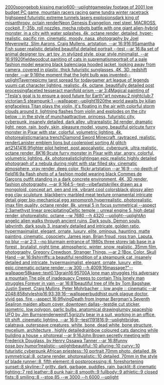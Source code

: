 [2000](https://www.ebank.nz/aiartgenerator?category=2000)[spongebob kissing mario](https://www.ebank.nz/aiartgenerator?category=spongebob%2520kissing%2520mario)[600](https://www.ebank.nz/aiartgenerator?category=600)[--uplight](https://www.ebank.nz/aiartgenerator?category=--uplight)[gameplay footage of 2001 low budget PC game, mountain racers racing game tundra winter racetrack highspeed futuristic extreme tunnels lasers explosions](https://www.ebank.nz/aiartgenerator?category=gameplay%2520footage%2520of%25202001%2520low%2520budget%2520PC%2520game%2C%2520mountain%2520racers%2520racing%2520game%2520tundra%2520winter%2520racetrack%2520highspeed%2520futuristic%2520extreme%2520tunnels%2520lasers%2520explosions)[dark king of misanthropy, octain render](https://www.ebank.nz/aiartgenerator?category=dark%2520king%2520of%2520misanthropy%2C%2520octain%2520render)[Neon Genesis Evangelion, reel steel, MACROSS, cockpit, F-35b, roll nozzles, mecha robots battle with one giant alien-hybrid monster, in a city with water splashes, 4k, octane render, detailed, hyper-realistic, pacific rim, cinematic, moody, nasa, photography by Joel Meyerowitz, Slim Aarons, Craig Mullens, artstation, --ar 16:9](https://www.ebank.nz/aiartgenerator?category=Neon%2520Genesis%2520Evangelion%2C%2520reel%2520steel%2C%2520MACROSS%2C%2520cockpit%2C%2520F-35b%2C%2520roll%2520nozzles%2C%2520mecha%2520robots%2520battle%2520with%2520one%2520giant%2520alien-hybrid%2520monster%2C%2520in%2520a%2520city%2520with%2520water%2520splashes%2C%25204k%2C%2520octane%2520render%2C%2520detailed%2C%2520hyper-realistic%2C%2520pacific%2520rim%2C%2520cinematic%2C%2520moody%2C%2520nasa%2C%2520photography%2520by%2520Joel%2520Meyerowitz%2C%2520Slim%2520Aarons%2C%2520Craig%2520Mullens%2C%2520artstation%2C%2520--ar%252016%3A9)[16:9](https://www.ebank.nz/aiartgenerator?category=16%3A9)[Samantha Fish super realistic detailed beautiful detailed portrait --test --ar 16:8](https://www.ebank.nz/aiartgenerator?category=Samantha%2520Fish%2520super%2520realistic%2520detailed%2520beautiful%2520detailed%2520portrait%2520--test%2520--ar%252016%3A8)[a set of animal designer toy, art toy  ,in stylized style, pixar style,minimalist, --ar 16:9](https://www.ebank.nz/aiartgenerator?category=a%2520set%2520of%2520animal%2520designer%2520toy%2C%2520art%2520toy%2520%2520%2Cin%2520stylized%2520style%2C%2520pixar%2520style%2Cminimalist%2C%2520--ar%252016%3A9)[1920](https://www.ebank.nz/aiartgenerator?category=1920)[field](https://www.ebank.nz/aiartgenerator?category=field)[woodcut paniting of cats in suprematism](https://www.ebank.nz/aiartgenerator?category=woodcut%2520paniting%2520of%2520cats%2520in%2520suprematism)[portrait of a pale fashion model wearing black balenciaga hooded jacket, looking away from camera, covered in plastic, thick futuristic sunglasses, 4K, 3D, redshift render, —ar 9:16](https://www.ebank.nz/aiartgenerator?category=portrait%2520of%2520a%2520pale%2520fashion%2520model%2520wearing%2520black%2520balenciaga%2520hooded%2520jacket%2C%2520looking%2520away%2520from%2520camera%2C%2520covered%2520in%2520plastic%2C%2520thick%2520futuristic%2520sunglasses%2C%25204K%2C%25203D%2C%2520redshift%2520render%2C%2520%E2%80%94ar%25209%3A16)[the moment that the light bulb was invented](https://www.ebank.nz/aiartgenerator?category=the%2520moment%2520that%2520the%2520light%2520bulb%2520was%2520invented)[--uplight](https://www.ebank.nz/aiartgenerator?category=--uplight)[Tavern](https://www.ebank.nz/aiartgenerator?category=Tavern)[epic](https://www.ebank.nz/aiartgenerator?category=epic)[my tarot spread for today](https://www.ebank.nz/aiartgenerator?category=my%2520tarot%2520spread%2520for%2520today)[gamer art league of legends yuumi cat character  lighting, realistic, 4k, octane, beautifully detailed post processing](https://www.ebank.nz/aiartgenerator?category=gamer%2520art%2520league%2520of%2520legends%2520yuumi%2520cat%2520character%2520%2520lighting%2C%2520realistic%2C%25204k%2C%2520octane%2C%2520beautifully%2520detailed%2520post%2520processing)[faceted tesseract manifold prism --ar 3:4](https://www.ebank.nz/aiartgenerator?category=faceted%2520tesseract%2520manifold%2520prism%2520--ar%25203%3A4)[Magical painting of "Tesla's goal is to ensure a good future for Earth"](https://www.ebank.nz/aiartgenerator?category=Magical%2520painting%2520of%2520%22Tesla%27s%2520goal%2520is%2520to%2520ensure%2520a%2520good%2520future%2520for%2520Earth%22)[art noveau:2 nightclub:7 victorian:5 steampunk:1 --wallpaper](https://www.ebank.nz/aiartgenerator?category=art%2520noveau%3A2%2520nightclub%3A7%2520victorian%3A5%2520steampunk%3A1%2520--wallpaper)[--uplight](https://www.ebank.nz/aiartgenerator?category=--uplight)[1920](https://www.ebank.nz/aiartgenerator?category=1920)[the world awaits by kilian eng](https://www.ebank.nz/aiartgenerator?category=the%2520world%2520awaits%2520by%2520kilian%2520eng)[faceless Titan plays the violin, it's floating in the air with colorful storm clouds around it, lightning flashes from violin and explodes on the city below :: in the style of muncha](https://www.ebank.nz/aiartgenerator?category=faceless%2520Titan%2520plays%2520the%2520violin%2C%2520it%27s%2520floating%2520in%2520the%2520air%2520with%2520colorful%2520storm%2520clouds%2520around%2520it%2C%2520lightning%2520flashes%2520from%2520violin%2520and%2520explodes%2520on%2520the%2520city%2520below%2520%3A%3A%2520in%2520the%2520style%2520of%2520muncha)[attractive, princess, futuristic city, cyberpunk, insanely detailed, dark alley, ultrarealistic 3d render, dramatic light, neon, rain, body, skin, pleasure model, young, beautiful girl](https://www.ebank.nz/aiartgenerator?category=attractive%2C%2520princess%2C%2520futuristic%2520city%2C%2520cyberpunk%2C%2520insanely%2520detailed%2C%2520dark%2520alley%2C%2520ultrarealistic%25203d%2520render%2C%2520dramatic%2520light%2C%2520neon%2C%2520rain%2C%2520body%2C%2520skin%2C%2520pleasure%2520model%2C%2520young%2C%2520beautiful%2520girl)[cute furry monster in Pixar with star, colorful, volumetric lighting, 4k, photorealistic](https://www.ebank.nz/aiartgenerator?category=cute%2520furry%2520monster%2520in%2520Pixar%2520with%2520star%2C%2520colorful%2C%2520volumetric%2520lighting%2C%25204k%2C%2520photorealistic)[mariana trench](https://www.ebank.nz/aiartgenerator?category=mariana%2520trench)[Diamond Sword Minecraft, raytraced, realistic, render](https://www.ebank.nz/aiartgenerator?category=Diamond%2520Sword%2520Minecraft%2C%2520raytraced%2C%2520realistic%2C%2520render)[Lanister emblem lions but cooler](https://www.ebank.nz/aiartgenerator?category=Lanister%2520emblem%2520lions%2520but%2520cooler)[pixel sorting AI glitch art](https://www.ebank.nz/aiartgenerator?category=pixel%2520sorting%2520AI%2520glitch%2520art)[21414](https://www.ebank.nz/aiartgenerator?category=21414)[16:9](https://www.ebank.nz/aiartgenerator?category=16%3A9)[fighter pilot helmet, post apocalyptic, cyberpunk, ultra realistic, octane render, 8K](https://www.ebank.nz/aiartgenerator?category=fighter%2520pilot%2520helmet%2C%2520post%2520apocalyptic%2C%2520cyberpunk%2C%2520ultra%2520realistic%2C%2520octane%2520render%2C%25208K)[16:9](https://www.ebank.nz/aiartgenerator?category=16%3A9)[cute furry monster in Pixar with star, angry, colorful, volumetric lighting, 4k, photorealistic](https://www.ebank.nz/aiartgenerator?category=cute%2520furry%2520monster%2520in%2520Pixar%2520with%2520star%2C%2520angry%2C%2520colorful%2C%2520volumetric%2520lighting%2C%25204k%2C%2520photorealistic)[lighting](https://www.ebank.nz/aiartgenerator?category=lighting)[an epic realistic highly detailed photograph of a nebula during night with star filled sky, cinematic atmosphere, vray render, deep color, flickr,artstation --ar 16:9 --no depth of field](https://www.ebank.nz/aiartgenerator?category=an%2520epic%2520realistic%2520highly%2520detailed%2520photograph%2520of%2520a%2520nebula%2520during%2520night%2520with%2520star%2520filled%2520sky%2C%2520cinematic%2520atmosphere%2C%2520vray%2520render%2C%2520deep%2520color%2C%2520flickr%2Cartstation%2520--ar%252016%3A9%2520--no%2520depth%2520of%2520field)[16:9](https://www.ebank.nz/aiartgenerator?category=16%3A9)[a flash photo of a fashion model wearing black Commes de Garçons outfit standing in a dark concrete environment, 4K, 3D render, fashion photography, —ar 9:16](https://www.ebank.nz/aiartgenerator?category=a%2520flash%2520photo%2520of%2520a%2520fashion%2520model%2520wearing%2520black%2520Commes%2520de%2520Gar%C3%A7ons%2520outfit%2520standing%2520in%2520a%2520dark%2520concrete%2520environment%2C%25204K%2C%25203D%2520render%2C%2520fashion%2520photography%2C%2520%E2%80%94ar%25209%3A16)[4:5](https://www.ebank.nz/aiartgenerator?category=4%3A5)[--test](https://www.ebank.nz/aiartgenerator?category=--test)[--vibefast](https://www.ebank.nz/aiartgenerator?category=--vibefast)[skrillex drawn as a mongoloid, concept art, pen and ink, vibrant cool colors](https://www.ebank.nz/aiartgenerator?category=skrillex%2520drawn%2520as%2520a%2520mongoloid%2C%2520concept%2520art%2C%2520pen%2520and%2520ink%2C%2520vibrant%2520cool%2520colors)[black glossy alien egg clay sculpture, blackberry marbled meat texture ornamental intricate detail giger bio-mechanical  egg xenomorph  hyperrealistic, photorealistic, imax film quality, octane render, 8k, unreal 5 in focus symmetrical --aspect 2:3](https://www.ebank.nz/aiartgenerator?category=black%2520glossy%2520alien%2520egg%2520clay%2520sculpture%2C%2520blackberry%2520marbled%2520meat%2520texture%2520ornamental%2520intricate%2520detail%2520giger%2520bio-mechanical%2520%2520egg%2520xenomorph%2520%2520hyperrealistic%2C%2520photorealistic%2C%2520imax%2520film%2520quality%2C%2520octane%2520render%2C%25208k%2C%2520unreal%25205%2520in%2520focus%2520symmetrical%2520--aspect%25202%3A3)[amethyst linear precipitating](https://www.ebank.nz/aiartgenerator?category=amethyst%2520linear%2520precipitating)[Celtic temple :: unreal engine 5, high detail render, photorealistic, octane --w 7680 --h 4320 --uplight](https://www.ebank.nz/aiartgenerator?category=Celtic%2520temple%2520%3A%3A%2520unreal%2520engine%25205%2C%2520high%2520detail%2520render%2C%2520photorealistic%2C%2520octane%2520--w%25207680%2520--h%25204320%2520--uplight)[--uplight](https://www.ebank.nz/aiartgenerator?category=--uplight)[An angelic alien walks through ancient ruins ,Dark souls, Demon souls, labyrinth, dark souls 3, insanely detailed and intricate, golden ratio, hypermaximalist, elegant, ornate, luxury, elite, ominous, haunting, matte painting, cinematic, cgsociety, James jean, Brian froud, ross tran, Laputa, no blur —ar 2:3 --no blur](https://www.ebank.nz/aiartgenerator?category=An%2520angelic%2520alien%2520walks%2520through%2520ancient%2520ruins%2520%2CDark%2520souls%2C%2520Demon%2520souls%2C%2520labyrinth%2C%2520dark%2520souls%25203%2C%2520insanely%2520detailed%2520and%2520intricate%2C%2520golden%2520ratio%2C%2520hypermaximalist%2C%2520elegant%2C%2520ornate%2C%2520luxury%2C%2520elite%2C%2520ominous%2C%2520haunting%2C%2520matte%2520painting%2C%2520cinematic%2C%2520cgsociety%2C%2520James%2520jean%2C%2520Brian%2520froud%2C%2520ross%2520tran%2C%2520Laputa%2C%2520no%2520blur%2520%E2%80%94ar%25202%3A3%2520--no%2520blur)[main entrance of 1980s three storey lab base in a forest , brutalist, night time, atmospheric, winter, snow, realistic, 35mm film, photography, Gregory Crewdson, Stranger Things, —ar 2:1](https://www.ebank.nz/aiartgenerator?category=main%2520entrance%2520of%25201980s%2520three%2520storey%2520lab%2520base%2520in%2520a%2520forest%2520%2C%2520brutalist%2C%2520night%2520time%2C%2520atmospheric%2C%2520winter%2C%2520snow%2C%2520realistic%2C%252035mm%2520film%2C%2520photography%2C%2520Gregory%2520Crewdson%2C%2520Stranger%2520Things%2C%2520%E2%80%94ar%25202%3A1)[Box. Color. Skull Hand --ar 16:9](https://www.ebank.nz/aiartgenerator?category=Box.%2520Color.%2520Skull%2520Hand%2520--ar%252016%3A9)[shirriffs](https://www.ebank.nz/aiartgenerator?category=shirriffs)[::](https://www.ebank.nz/aiartgenerator?category=%3A%3A)[a beautiful rendition of a steampunk cat, insanely detailed and intricate, hypermaximalist, elegant, ornate, luxury, elite, epic,cinematic,octane render,--w 300 --h 400](https://www.ebank.nz/aiartgenerator?category=a%2520beautiful%2520rendition%2520of%2520a%2520steampunk%2520cat%2C%2520insanely%2520detailed%2520and%2520intricate%2C%2520hypermaximalist%2C%2520elegant%2C%2520ornate%2C%2520luxury%2C%2520elite%2C%2520epic%2Ccinematic%2Coctane%2520render%2C--w%2520300%2520--h%2520400)[9:16](https://www.ebank.nz/aiartgenerator?category=9%3A16)[massage?"](https://www.ebank.nz/aiartgenerator?category=massage%3F%22)[--wallpaper](https://www.ebank.nz/aiartgenerator?category=--wallpaper)[5](https://www.ebank.nz/aiartgenerator?category=5)[8k](https://www.ebank.nz/aiartgenerator?category=8k)[awe::](https://www.ebank.nz/aiartgenerator?category=awe%3A%3A)[text](https://www.ebank.nz/aiartgenerator?category=text)[0.13](https://www.ebank.nz/aiartgenerator?category=0.13)[grain](https://www.ebank.nz/aiartgenerator?category=grain)[16:9](https://www.ebank.nz/aiartgenerator?category=16%3A9)[5700](https://www.ebank.nz/aiartgenerator?category=5700)[A lone man struggles His adversary a mountain The pile of inadequacy Creeps to contain This lonely man struggles Forever in vain --ar 16:8](https://www.ebank.nz/aiartgenerator?category=A%2520lone%2520man%2520struggles%2520His%2520adversary%2520a%2520mountain%2520The%2520pile%2520of%2520inadequacy%2520Creeps%2520to%2520contain%2520This%2520lonely%2520man%2520struggles%2520Forever%2520in%2520vain%2520--ar%252016%3A8)[1](https://www.ebank.nz/aiartgenerator?category=1)[beautiful tree of life by Tom Bagshaw, Justin Sweet, Craig Mullins, Peter Mohrbacher :: low angle :: cinematic --ar 2048:858](https://www.ebank.nz/aiartgenerator?category=beautiful%2520tree%2520of%2520life%2520by%2520Tom%2520Bagshaw%2C%2520Justin%2520Sweet%2C%2520Craig%2520Mullins%2C%2520Peter%2520Mohrbacher%2520%3A%3A%2520low%2520angle%2520%3A%3A%2520cinematic%2520--ar%25202048%3A858)[style](https://www.ebank.nz/aiartgenerator?category=style)[ship](https://www.ebank.nz/aiartgenerator?category=ship)[16:9](https://www.ebank.nz/aiartgenerator?category=16%3A9)[3:3](https://www.ebank.nz/aiartgenerator?category=3%3A3)[9:16](https://www.ebank.nz/aiartgenerator?category=9%3A16)[--wallpaper](https://www.ebank.nz/aiartgenerator?category=--wallpaper)[buddhist punk plague doctor, vivid gas, fire --aspect 16:9](https://www.ebank.nz/aiartgenerator?category=buddhist%2520punk%2520plague%2520doctor%2C%2520vivid%2520gas%2C%2520fire%2520--aspect%252016%3A9)[flying](https://www.ebank.nz/aiartgenerator?category=flying)[Death from Ingmar Bergman's Seventh Seal](https://www.ebank.nz/aiartgenerator?category=Death%2520from%2520Ingmar%2520Bergman%27s%2520Seventh%2520Seal)[](https://www.ebank.nz/aiartgenerator?category=)[iron maiden album cover, downtown dallas](https://www.ebank.nz/aiartgenerator?category=iron%2520maiden%2520album%2520cover%2C%2520downtown%2520dallas)[--test](https://www.ebank.nz/aiartgenerator?category=--test)[die cut sticker, isometric, low polygon, garlic bulbs, anatomical drawing](https://www.ebank.nz/aiartgenerator?category=die%2520cut%2520sticker%2C%2520isometric%2C%2520low%2520polygon%2C%2520garlic%2520bulbs%2C%2520anatomical%2520drawing)[lumpy spaceship UFO by Jim Burns](https://www.ebank.nz/aiartgenerator?category=lumpy%2520spaceship%2520UFO%2520by%2520Jim%2520Burns)[render](https://www.ebank.nz/aiartgenerator?category=render)[weird](https://www.ebank.nz/aiartgenerator?category=weird)[1.5](https://www.ebank.nz/aiartgenerator?category=1.5)[grizzly bear in a suit, working in an office, tilt shift, cinematic lighting, --ar 16:9](https://www.ebank.nz/aiartgenerator?category=grizzly%2520bear%2520in%2520a%2520suit%2C%2520working%2520in%2520an%2520office%2C%2520tilt%2520shift%2C%2520cinematic%2520lighting%2C%2520--ar%252016%3A9)[--test](https://www.ebank.nz/aiartgenerator?category=--test)[11918](https://www.ebank.nz/aiartgenerator?category=11918)[16:9](https://www.ebank.nz/aiartgenerator?category=16%3A9)[--uplight](https://www.ebank.nz/aiartgenerator?category=--uplight)[bridge, calatrava, outerspave creatures, white, bone, dead white, bone structure, mycelium, architecture , highly detailed](https://www.ebank.nz/aiartgenerator?category=bridge%2C%2520calatrava%2C%2520outerspave%2520creatures%2C%2520white%2C%2520bone%2C%2520dead%2520white%2C%2520bone%2520structure%2C%2520mycelium%2C%2520architecture%2520%2C%2520highly%2520detailed)[rainbow coloured cats dancing while building a house + photoreal --ar 9:16](https://www.ebank.nz/aiartgenerator?category=rainbow%2520coloured%2520cats%2520dancing%2520while%2520building%2520a%2520house%2520%2B%2520photoreal%2520--ar%25209%3A16)[John Brown secretly meeting with Frederick Douglass, by Henry Ossawa Tanner --ar 16:8](https://www.ebank.nz/aiartgenerator?category=John%2520Brown%2520secretly%2520meeting%2520with%2520Frederick%2520Douglass%2C%2520by%2520Henry%2520Ossawa%2520Tanner%2520--ar%252016%3A8)[funny pose,boy,humor](https://www.ebank.nz/aiartgenerator?category=funny%2520pose%2Cboy%2Chumor)[1](https://www.ebank.nz/aiartgenerator?category=1)[realistic](https://www.ebank.nz/aiartgenerator?category=realistic)[--uplight](https://www.ebank.nz/aiartgenerator?category=--uplight)[beautiful::10 alluring::10 curvy::10 futuristic cyberpunk African priestess::10 portrait 70mm photo, detailed, 8k symmetrical::8, octane render, photorealistic::10 detailed, 70mm in the style of blade runner::8, fifth element::6 postprocessing::6, foreshortening sunset::8 skyline::7 gritty, dark, garbage, puddles, rain, backlit::8 cinematic lighting::7 red leather::8 punk hair::8 smooth::9 fullbody::9 athletic::9 closed fists::8 smiling::8 --stop 85 --w 3000 --h 6000 --uplight](https://www.ebank.nz/aiartgenerator?category=beautiful%3A%3A10%2520alluring%3A%3A10%2520curvy%3A%3A10%2520futuristic%2520cyberpunk%2520African%2520priestess%3A%3A10%2520portrait%252070mm%2520photo%2C%2520detailed%2C%25208k%2520symmetrical%3A%3A8%2C%2520octane%2520render%2C%2520photorealistic%3A%3A10%2520detailed%2C%252070mm%2520in%2520the%2520style%2520of%2520blade%2520runner%3A%3A8%2C%2520fifth%2520element%3A%3A6%2520postprocessing%3A%3A6%2C%2520foreshortening%2520sunset%3A%3A8%2520skyline%3A%3A7%2520gritty%2C%2520dark%2C%2520garbage%2C%2520puddles%2C%2520rain%2C%2520backlit%3A%3A8%2520cinematic%2520lighting%3A%3A7%2520red%2520leather%3A%3A8%2520punk%2520hair%3A%3A8%2520smooth%3A%3A9%2520fullbody%3A%3A9%2520athletic%3A%3A9%2520closed%2520fists%3A%3A8%2520smiling%3A%3A8%2520--stop%252085%2520--w%25203000%2520--h%25206000%2520--uplight)